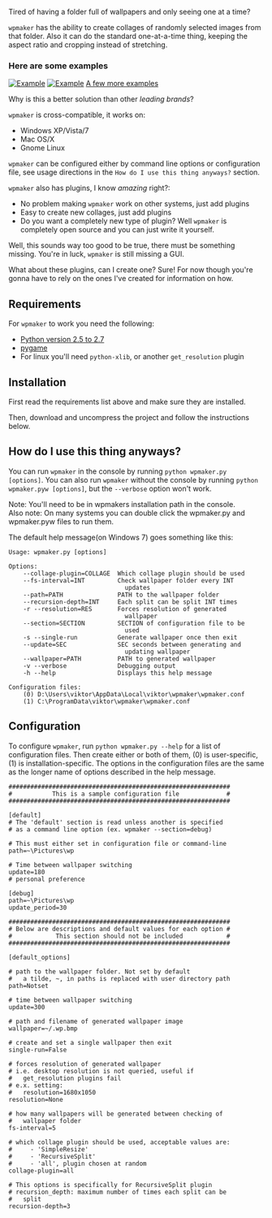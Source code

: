 Tired of having a folder full of wallpapers and only seeing one at a time?

`wpmaker` has the ability to create collages of randomly selected images from
that folder. Also it can do the standard one-at-a-time thing, keeping the aspect
ratio and cropping instead of stretching.

### Here are some examples
[![Example](http://i.imgur.com/XLNHpl.jpg)](http://i.imgur.com/XLNHp.jpg)
[![Example](http://i.imgur.com/YHrL4l.jpg)](http://i.imgur.com/YHrL4.jpg)
[A few more examples](http://imgur.com/a/9MFjX#0)

Why is this a better solution than other *leading brands*?

`wpmaker` is cross-compatible, it works on:
- Windows XP/Vista/7
- Mac OS/X
- Gnome Linux

`wpmaker` can be configured either by command line options or configuration file, 
see usage directions in the `How do I use this thing anyways?` section. 

`wpmaker` also has plugins, I know *amazing* right?:
- No problem making `wpmaker` work on other systems, just add plugins
- Easy to create new collages, just add plugins
- Do you want a completely new type of plugin? Well `wpmaker` is completely 
open source and you can just write it yourself.

Well, this sounds way too good to be true, there must be something missing.
You're in luck, `wpmaker` is still missing a GUI.

What about these plugins, can I create one? Sure! For now though you're gonna have
to rely on the ones I've created for information on how.

## Requirements
For `wpmaker` to work you need the following:

- [Python version 2.5 to 2.7](http://python.org/download/releases/2.7.3/)
- [pygame](http://www.pygame.org/download.shtml)
- For linux you'll need `python-xlib`, or another `get_resolution` plugin

## Installation
First read the requirements list above and make sure they are installed.

Then, download and uncompress the project and follow the instructions below.

## How do I use this thing anyways?
You can run `wpmaker` in the console by running `python wpmaker.py [options]`.
You can also run `wpmaker` without the console by running `python wpmaker.pyw
[options]`, but the `--verbose` option won't work.

Note: You'll need to be in wpmakers installation path in the console.  
Also note: On many systems you can double click the wpmaker.py and wpmaker.pyw
files to run them.

The default help message(on Windows 7) goes something like this:

```
Usage: wpmaker.py [options]

Options:
    --collage-plugin=COLLAGE  Which collage plugin should be used
    --fs-interval=INT         Check wallpaper folder every INT
                                updates
    --path=PATH               PATH to the wallpaper folder
    --recursion-depth=INT     Each split can be split INT times
    -r --resolution=RES       Forces resolution of generated
                                wallpaper
    --section=SECTION         SECTION of configuration file to be
                                used
    -s --single-run           Generate wallpaper once then exit
    --update=SEC              SEC seconds between generating and
                                updating wallpaper
    --wallpaper=PATH          PATH to generated wallpaper
    -v --verbose              Debugging output
    -h --help                 Displays this help message

Configuration files:
    (0) D:\Users\viktor\AppData\Local\viktor\wpmaker\wpmaker.conf
    (1) C:\ProgramData\viktor\wpmaker\wpmaker.conf
```

## Configuration
To configure `wpmaker`, run `python wpmaker.py --help` for a list of
configuration files. Then create either or both of them, (0) is user-specific, (1) is
installation-specific. The options in the configuration files are the same as
the longer name of options described in the help message.

```
#############################################################
#           This is a sample configuration file             #
#############################################################

[default]
# The 'default' section is read unless another is specified
# as a command line option (ex. wpmaker --section=debug)

# This must either set in configuration file or command-line
path=~\Pictures\wp

# Time between wallpaper switching
update=180
# personal preference

[debug]
path=~\Pictures\wp
update_period=30

#############################################################
# Below are descriptions and default values for each option #
#            This section should not be included            #
#############################################################

[default_options]

# path to the wallpaper folder. Not set by default
#   a tilde, ~, in paths is replaced with user directory path
path=Notset

# time between wallpaper switching
update=300

# path and filename of generated wallpaper image
wallpaper=~/.wp.bmp

# create and set a single wallpaper then exit
single-run=False

# forces resolution of generated wallpaper
# i.e. desktop resolution is not queried, useful if
#   get_resolution plugins fail
# e.x. setting:
#   resolution=1680x1050
resolution=None

# how many wallpapers will be generated between checking of
#   wallpaper folder
fs-interval=5

# which collage plugin should be used, acceptable values are:
#     - 'SimpleResize'
#     - 'RecursiveSplit'
#     - 'all', plugin chosen at random
collage-plugin=all

# This options is specifically for RecursiveSplit plugin
# recursion_depth: maximum number of times each split can be
#   split
recursion-depth=3

```
